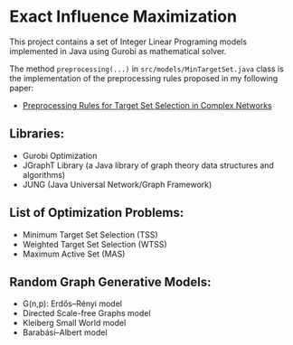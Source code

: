 # Exact Influence Maximization

This project contains a set of Integer Linear Programing models implemented in Java using Gurobi as mathematical solver.

The method `preprocessing(...)` in `src/models/MinTargetSet.java` class is the implementation of the preprocessing rules proposed in my following paper:
- [Preprocessing Rules for Target Set Selection in Complex Networks](https://sol.sbc.org.br/index.php/brasnam/article/view/11167)

## Libraries:
- Gurobi Optimization
- JGraphT Library (a Java library of graph theory data structures and algorithms)
- JUNG (Java Universal Network/Graph Framework)

## List of Optimization Problems:
- Minimum Target Set Selection (TSS)
- Weighted Target Set Selection (WTSS)
- Maximum Active Set (MAS)

## Random Graph Generative Models:
- G(n,p): Erdős–Rényi model
- Directed Scale-free Graphs model
- Kleiberg Small World model
- Barabási–Albert model

